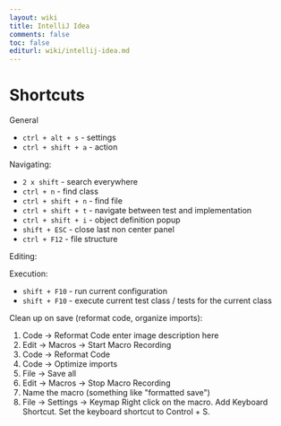 ```yaml
---
layout: wiki
title: IntelliJ Idea
comments: false
toc: false
editurl: wiki/intellij-idea.md
---
```


# Shortcuts

General

* `ctrl + alt + s` - settings
* `ctrl + shift + a` - action

Navigating:

* `2 x shift` - search everywhere
* `ctrl + n` - find class
* `ctrl + shift + n` - find file
* `ctrl + shift + t` - navigate between test and implementation
* `ctrl + shift + i` - object definition popup
* `shift + ESC` - close last non center panel
* `ctrl + F12` - file structure

Editing:

Execution:

* `shift + F10` - run current configuration
* `shift + F10` - execute current test class / tests for the current class

Clean up on save (reformat code, organize imports):
1. Code -> Reformat Code enter image description here
2. Edit -> Macros -> Start Macro Recording
3. Code -> Reformat Code
3. Code -> Optimize imports
4. File -> Save all
5. Edit -> Macros -> Stop Macro Recording
6. Name the macro (something like "formatted save")
7. File -> Settings -> Keymap
Right click on the macro. Add Keyboard Shortcut. Set the keyboard shortcut to Control + S. 
